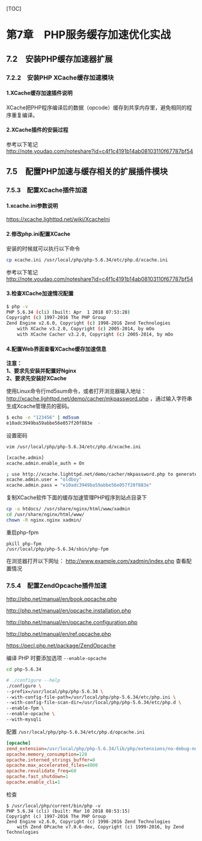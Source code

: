 [TOC]

# 第7章　PHP服务缓存加速优化实战

## 7.2　安装PHP缓存加速器扩展

### 7.2.2　安装PHP XCache缓存加速模块

#### 1.XCache缓存加速插件说明

XCache把PHP程序编译后的数据（opcode）缓存到共享内存里，避免相同的程序重复编译。

#### 2.XCache插件的安装过程

参考以下笔记 \
http://note.youdao.com/noteshare?id=c4f1c4191b14ab08103110f67787bf54

## 7.5　配置PHP加速与缓存相关的扩展插件模块

### 7.5.3　配置XCache插件加速

#### 1.xcache.ini参数说明

https://xcache.lighttpd.net/wiki/XcacheIni

#### 2.修改php.ini配置XCache

安装的时候就可以执行以下命令
```bash
cp xcache.ini /usr/local/php/php-5.6.34/etc/php.d/xcache.ini
```

参考以下笔记 \
http://note.youdao.com/noteshare?id=c4f1c4191b14ab08103110f67787bf54

#### 3.检查XCache加速情况配置

```bash
$ php -v
PHP 5.6.34 (cli) (built: Apr  1 2018 07:53:28) 
Copyright (c) 1997-2016 The PHP Group
Zend Engine v2.6.0, Copyright (c) 1998-2016 Zend Technologies
    with XCache v3.2.0, Copyright (c) 2005-2014, by mOo
    with XCache Cacher v3.2.0, Copyright (c) 2005-2014, by mOo
```

#### 4.配置Web界面查看XCache缓存加速信息

**注意：\
1、要求先安装并配置好Nginx \
2、要求先安装好XCache**

使用Linux命令行md5sum命令，或者打开浏览器输入地址：http://xcache.lighttpd.net/demo/cacher/mkpassword.php ，通过输入字符串生成Xcache管理员的密码。
```bash
$ echo -n "123456" | md5sum
e10adc3949ba59abbe56e057f20f883e  -
```

设置密码
```bash
vim /usr/local/php/php-5.6.34/etc/php.d/xcache.ini

[xcache.admin]
xcache.admin.enable_auth = On

; use http://xcache.lighttpd.net/demo/cacher/mkpassword.php to generate your encrypted password
xcache.admin.user = "oldboy"
xcache.admin.pass = "e10adc3949ba59abbe56e057f20f883e"
```

复制XCache软件下面的缓存加速管理PHP程序到站点目录下
```bash
cp -a htdocs/ /usr/share/nginx/html/www/xadmin
cd /usr/share/nginx/html/www/
chown -R nginx.nginx xadmin/
```

重启php-fpm
```
pkill php-fpm
/usr/local/php/php-5.6.34/sbin/php-fpm
```

在浏览器打开以下网址：
http://www.example.com/xadmin/index.php 查看配置情况

### 7.5.4　配置ZendOpcache插件加速

http://php.net/manual/en/book.opcache.php

http://php.net/manual/en/opcache.installation.php

http://php.net/manual/en/opcache.configuration.php

http://php.net/manual/en/ref.opcache.php

https://pecl.php.net/package/ZendOpcache

编译 PHP 时要添加选项 `--enable-opcache`
```bash
cd php-5.6.34

# ./configure --help
./configure \
--prefix=/usr/local/php/php-5.6.34 \
--with-config-file-path=/usr/local/php/php-5.6.34/etc/php.ini \
--with-config-file-scan-dir=/usr/local/php/php-5.6.34/etc/php.d \
--enable-fpm \
--enable-opcache \
--with-mysqli
```

配置 `/usr/local/php/php-5.6.34/etc/php.d/opcache.ini`
```ini
[opcache]
zend_extension=/usr/local/php/php-5.6.34/lib/php/extensions/no-debug-non-zts-20131226/opcache.so
opcache.memory_consumption=128
opcache.interned_strings_buffer=8
opcache.max_accelerated_files=4000
opcache.revalidate_freq=60
opcache.fast_shutdown=1
opcache.enable_cli=1
```

检查
```
$ /usr/local/php/current/bin/php -v
PHP 5.6.34 (cli) (built: Mar 10 2018 08:53:15) 
Copyright (c) 1997-2016 The PHP Group
Zend Engine v2.6.0, Copyright (c) 1998-2016 Zend Technologies
    with Zend OPcache v7.0.6-dev, Copyright (c) 1999-2016, by Zend Technologies
```